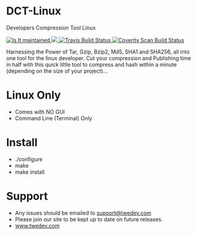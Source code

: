 # DCT-Linux
Developers Compression Tool Linux

<a href="http://isitmaintained.com/project/Keldo/DCT" target="_blank">
<img alt="Is It maintained"
  src="http://isitmaintained.com/badge/resolution/Keldo/DCT.svg">
  </a>
 <a href="http://isitmaintained.com/project/Keldo/DCT" target="_blank"> 
<img src="http://isitmaintained.com/badge/open/Keldo/DCT.svg">
</a>
<a href="https://travis-ci.org/Keldo/DCT/" target="_blank">
<img alt="Travis Build Status"
  src="https://travis-ci.org/Keldo/DCT.svg?branch=master">
</a>
<a href="https://scan.coverity.com/projects/dct" target="_blank">
  <img alt="Coverity Scan Build Status"
       src="https://scan.coverity.com/projects/10412/badge.svg"/>
</a>

Harnessing the Power of Tar, Gzip, Bzip2, Md5, SHA1 and SHA256, all into one tool for the linux developer.
Cut your compression and Publishing time in half with this quick little tool to compress and hash within a minute (depending on the size of your project)...

# Linux Only
- Comes with NO GUI
- Command Line (Terminal) Only

# Install
- ./configure
- make
- make install

# Support
- Any issues should be emailed to support@twedev.com
- Please join our site to be kept up to date on future releases.
- www.twedev.com
